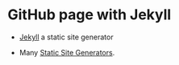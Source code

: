 # GitHub page with Jekyll

* [Jekyll](https://jekyllrb.com/) a static site generator

* Many [Static Site Generators](https://jamstack.org/generators/).




